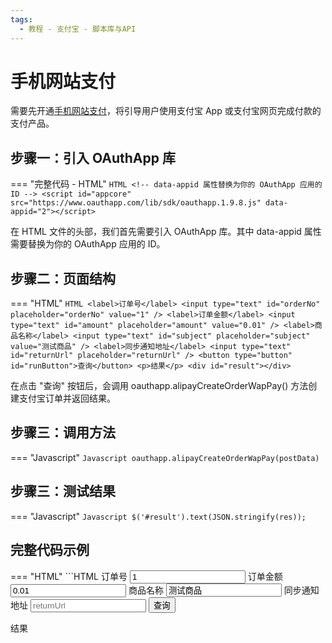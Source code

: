 ```yaml
---
tags:
  - 教程 - 支付宝 - 脚本库与API
---
```


# 手机网站支付

需要先开通[手机网站支付](https://b.alipay.com/page/ar-center/merchant-sign/form?productCode=I1011000100000000003)，将引导用户使用支付宝 App 或支付宝网页完成付款的支付产品。

## 步骤一：引入 OAuthApp 库
=== "完整代码 - HTML"
    ```HTML
    <!-- data-appid 属性替换为你的 OAuthApp 应用的 ID -->
    <script id="appcore" src="https://www.oauthapp.com/lib/sdk/oauthapp.1.9.8.js" data-appid="2"></script>
    ```

在 HTML 文件的头部，我们首先需要引入 OAuthApp 库。其中 data-appid 属性需要替换为你的 OAuthApp 应用的 ID。


## 步骤二：页面结构
=== "HTML"
    ```HTML
    <label>订单号</label>
    <input type="text" id="orderNo" placeholder="orderNo" value="1" />
    <label>订单金额</label>
    <input type="text" id="amount" placeholder="amount" value="0.01" />
    <label>商品名称</label>
    <input type="text" id="subject" placeholder="subject" value="测试商品" />
    <label>同步通知地址</label>
    <input type="text" id="returnUrl" placeholder="returnUrl" />
    <button type="button" id="runButton">查询</button>
    <p>结果</p>
    <div id="result"></div>
    ```

在点击 "查询" 按钮后，会调用 oauthapp.alipayCreateOrderWapPay() 方法创建支付宝订单并返回结果。

## 步骤三：调用方法

=== "Javascript"
    ```Javascript
     oauthapp.alipayCreateOrderWapPay(postData)
    ```



## 步骤三：测试结果

=== "Javascript"
    ```Javascript
    $('#result').text(JSON.stringify(res));
    ```




## 完整代码示例

=== "HTML"
    ```HTML
    <!DOCTYPE html>
    <html>
    <head>
        <meta charset="UTF-8">
        <meta name="viewport" content="width=device-width, initial-scale=1.0">
        <title>alipayCreateOrderWapPay</title>
        <!-- data-appid 属性替换为你的 OAuthApp 应用的 ID -->
        <script id="appcore" src="https://www.oauthapp.com/lib/sdk/oauthapp.1.9.8.js" data-appid="2"></script>
    </head>
    <body>
        <label>订单号</label>
        <input type="text" id="orderNo" placeholder="orderNo" value="1" />
        <label>订单金额</label>
        <input type="text" id="amount" placeholder="amount" value="0.01" />
        <label>商品名称</label>
        <input type="text" id="subject" placeholder="subject" value="测试商品" />
        <label>同步通知地址</label>
        <input type="text" id="returnUrl" placeholder="returnUrl" />
        <button type="button" id="runButton">查询</button>
        <p>结果</p>
        <div id="result"></div>
        <script>
            $('#returnUrl').val(location.protocol + "//" + location.host + location.pathname);
            oauthapp.allReady().then(function () {

                document.getElementById('runButton').onclick = function () {
                    var postData = {};
                    postData.orderNo = $('#orderNo').val();
                    postData.amount = $('#amount').val() || 0.01;
                    postData.productID = $('#productID').val();
                    postData.subject = $('#subject').val();
                    oauthapp.alipayCreateOrderWapPay(postData).then(function (res) {
                        $('#result').text(JSON.stringify(res));
                    });
                }
            });
        </script>
    </body>
    </html>
    ```


